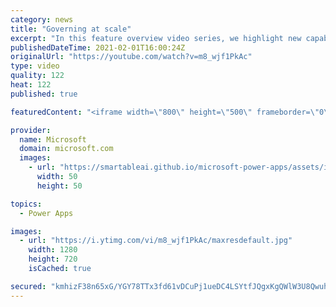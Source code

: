 ```yaml
---
category: news
title: "Governing at scale"
excerpt: "In this feature overview video series, we highlight new capabilities included in the latest update to Microsoft Power Apps.  Microsoft's Power Platform is a rich ecosystem of more than three hundred Microsoft and non-Microsoft connectors that can be leveraged by apps and flows. We are proud to introduce"
publishedDateTime: 2021-02-01T16:00:24Z
originalUrl: "https://youtube.com/watch?v=m8_wjf1PkAc"
type: video
quality: 122
heat: 122
published: true

featuredContent: "<iframe width=\"800\" height=\"500\" frameborder=\"0\" src=\"https://www.youtube.com/embed/m8_wjf1PkAc\" allow=\"accelerometer; autoplay; encrypted-media; gyroscope; picture-in-picture\" allowfullscreen></iframe>"

provider:
  name: Microsoft
  domain: microsoft.com
  images:
    - url: "https://smartableai.github.io/microsoft-power-apps/assets/images/organizations/microsoft.com-50x50.jpg"
      width: 50
      height: 50

topics:
  - Power Apps

images:
  - url: "https://i.ytimg.com/vi/m8_wjf1PkAc/maxresdefault.jpg"
    width: 1280
    height: 720
    isCached: true

secured: "kmhizF38n65xG/YGY78TTx3fd61vDCuPj1ueDC4LSYtfJQgxKgQWlW3U8QwuhGh/3EHKdAVu/MfhS/LdOXynQJnlcdlCpNDZwcrjxBWW5HyyL6kN/2pOl0HzqYMw8xrnFJNzpyW6BDp39QyME4M9cFxfItKAYmr4ugMBSu9AvUzj6zdxlvH+fjwK9OVEJNNtFLyccmxw5hATMraLBU+RwWbGschjfP5z6StmlmcZPhxEFdNGi3uoyUK0WK8gZRb52DtadYurXjyAq55eob5QCJoi9ETjtlB4Zv94tkH1Ik3DNP2GkJI/si1qEf+Fe2947fuM1p9rp9dYFQZnpMK/k+19AYOIYYXRkJ48g+rjYrx32HrD4nh/W9XPIhOH9TG2QSfEun5fBYk/B60zVmi9rOhMBZUlJ3dNAEKxQeLREbE=;9VOvBRB4ZGaCrkFxwINIfA=="
---
```


